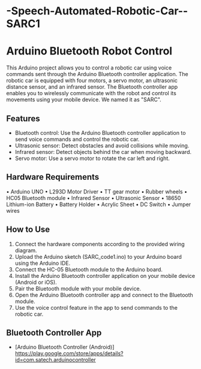 # -Speech-Automated-Robotic-Car--SARC1

# Arduino Bluetooth Robot Control

This Arduino project allows you to control a robotic car using voice commands sent through the Arduino Bluetooth controller application. The robotic car is equipped with four motors, a servo motor, an ultrasonic distance sensor, and an infrared sensor. The Bluetooth controller app enables you to wirelessly communicate with the robot and control its movements using your mobile device.
We named it as "SARC".

## Features
- Bluetooth control: Use the Arduino Bluetooth controller application to send voice commands and control the robotic car.
- Ultrasonic sensor: Detect obstacles and avoid collisions while moving.
- Infrared sensor: Detect objects behind the car when moving backward.
- Servo motor: Use a servo motor to rotate the car left and right.

## Hardware Requirements
• Arduino UNO
• L293D Motor Driver
• TT gear motor
• Rubber wheels
• HC05 Bluetooth module
• Infrared Sensor
• Ultrasonic Sensor
• 18650 Lithium-ion Battery
• Battery Holder
• Acrylic Sheet
• DC Switch
• Jumper wires
  

## How to Use
1. Connect the hardware components according to the provided wiring diagram.
2. Upload the Arduino sketch (SARC_code1.ino) to your Arduino board using the Arduino IDE.
3. Connect the HC-05  Bluetooth module to the Arduino board.
4. Install the Arduino Bluetooth controller application on your mobile device (Android or iOS).
5. Pair the Bluetooth module with your mobile device.
6. Open the Arduino Bluetooth controller app and connect to the Bluetooth module.
7. Use the voice control feature in the app to send commands to the robotic car.



## Bluetooth Controller App
- [Arduino Bluetooth Controller (Android)] https://play.google.com/store/apps/details?id=com.satech.arduinocontroller




